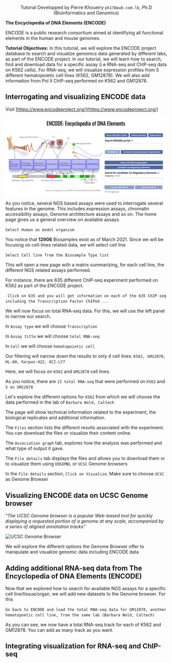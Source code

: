 <div align="center">
    
   Tutorial Developped by Pierre Khoueiry ```pk17@aub.com.lb```, Ph.D (Bioinformatics and Genomics)
   
</div>


**The Encyclopedia of DNA Elements (ENCODE)**

ENCODE is a public research consortium aimed at identifying all functional elements in the human and mouse genomes.

**Tutorial Objectives:**
    In this tutorial, we will explore the ENCODE project database to search and 
    visualize genomics data generated by different labs, as part of the ENCODE project.
    In our tutorial, we will learn how to search, find and download data for a specific assay (i.e RNA-seq and ChIP-seq data on K562 cells).
    For RNA-seq, we will visualize expression profiles from 5 different hematopoietic cell lines (K562, GM12878).
    We will also add information from Pol II ChIP-seq performed on K562 and GM12878.


## Interrogating and visualizing ENCODE data

Visit [https://www.encodeproject.org/](https://www.encodeproject.org/)

![ENCODE project](figures/ENCODE.png)

As you notice, several NGS based assays were used to interrogate several features in the genome. This includes expression assays, chromatin accessibility assays, Genome architecture assays and so on.
The home page gives us a general overview on available assays. 

```Select Human as model organism```

You notice that **12906** Biosamples exist as of March 2021. Since we will be focusing on cell-lines related data, we will select cell line

```Select Cell line from the Biosample Type list```

This will open a new page with a matrix summarizing, for each cell line, the different NGS related assays performed.

For instance, there are 635 different ChIP-seq experiment performed on K562 as part of the ENCODE project.

``` Click on 635 and you will get information on each of the 635 ChIP-seq including the Transcription Factor ChIPed ...```

We will now focus on total RNA-seq data. For this, we will use the left panel to narrow our search. 

In ```Assay type``` we will choose ```Transcription```

In ```Assay title``` we will choose ```total RNA-seq```

In ```Cell``` we will choose ```hematopoietic cell```

Our filtering will narrow down the results to only *4* cell lines: ```K562, GM12878, HL-60, Karpas-422, OCI-LY7```

Here, we will focus on ```K562``` and ```GM12878``` cell lines.

As you notice, there are  ```13 total RNA-seq``` that were performed on ```K562``` and ```5 on GM12878```

Let's explore the different options for ```K562``` from which we will choose the data performed in the lab of ```Barbara Wold, Caltech```

The page will show technical information related to the experiment, the biological replicates and additional information.

The ```Files``` section lists the different results associated with the experiment. You can download the files or visualize their content online.

The ```Association graph``` tab, explores how the analysis was performed and what type of output it gave.

The ```File details``` tab displays the files and allows you to download them or to visualize them using ```ENSEMBL``` or ```UCSC``` Genome browsers

In the ```File details``` section, ```Click on Visualize```. Make sure to choose ```UCSC``` as Genome Browser

## Visualizing ENCODE data on UCSC Genome browser

_"The UCSC Genome browser is a popular Web-based tool for quickly displaying a requested portion of a genome at any scale, accompanied by a series of aligned annotation tracks”_

![UCSC Genome Browser](figures/ucsc_browser.png)

We will explore the different options the Genome Browser offer to manipulate and visualize genomic data including ENCODE data


## Adding additional RNA-seq data from The Encyclopedia of DNA Elements (ENCODE)

Now that we explored how to search for available NGS assays for a specific cell line/tissue/organ, we will add new datasets to the Genome browser. For this

```Go back to ENCODE and load the total RNA-seq data for GM12878, another hematopoetic cell line, from the same lab (Barbara Wold, Caltech)```

As you can see, we now have a total RNA-seq track for each of K562 and GM12878. You can add as many track as you want.


## Integrating visualization for RNA-seq and ChIP-seq





